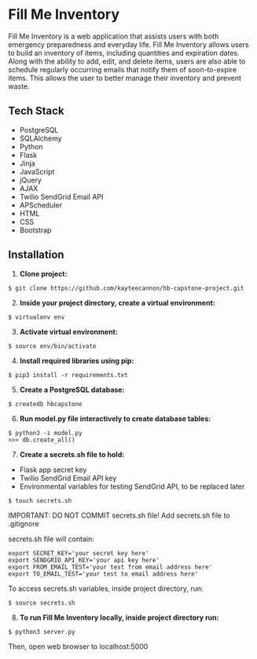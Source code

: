 # Fill Me Inventory

Fill Me Inventory is a web application that assists users with both emergency preparedness and everyday life.  Fill Me Inventory allows users to build an inventory of items, including quantities and expiration dates.  Along with the ability to add, edit, and delete items, users are also able to schedule regularly occurring emails that notify them of soon-to-expire items.  This allows the user to better manage their inventory and prevent waste.

## Tech Stack
* PostgreSQL
* SQLAlchemy
* Python
* Flask
* Jinja
* JavaScript
* jQuery
* AJAX
* Twilio SendGrid Email API
* APScheduler
* HTML
* CSS
* Bootstrap

## Installation

1. **Clone project:**

```
$ git clone https://github.com/kayteecannon/hb-capstone-project.git
```

2. **Inside your project directory, create a virtual environment:**

```
$ virtualenv env
```

3. **Activate virtual environment:**

```
$ source env/bin/activate
```

4. **Install required libraries using pip:**

```
$ pip3 install -r requirements.txt
```

5. **Create a PostgreSQL database:**

```
$ createdb hbcapstone
```

6. **Run model.py file interactively to create database tables:**

```
$ python3 -i model.py
>>> db.create_all()
```

7. **Create a secrets.sh file to hold:**
* Flask app secret key
* Twilio SendGrid Email API key
* Environmental variables for testing SendGrid API, to be replaced later

```
$ touch secrets.sh
```
IMPORTANT: DO NOT COMMIT secrets.sh file! Add secrets.sh file to .gitignore 

secrets.sh file will contain:
```
export SECRET_KEY='your secret key here'
export SENDGRID_API_KEY='your api key here'
export FROM_EMAIL_TEST='your test from email address here'
export TO_EMAIL_TEST='your test to email address here'
```

To access secrets.sh variables, inside project directory, run:
```
$ source secrets.sh
```

8. **To run Fill Me Inventory locally, inside project directory run:**
```
$ python3 server.py
```

Then, open web browser to localhost:5000